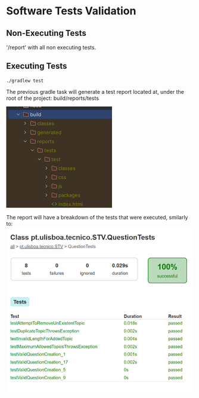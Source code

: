 # Software Tests Validation

## Non-Executing Tests

'/report' with all non executing tests.

## Executing Tests
```shell
./gradlew test
```

The previous gradle task will generate a test report located at, under the root of the project: 
build/reports/tests

![build_project_tree.png](images%2Fbuild_project_tree.png)

The report will have a breakdown of the tests that were executed, smilarly to:
![test_results.png](images%2Ftest_results.png)

